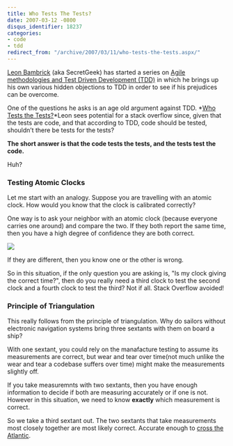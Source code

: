 ```yaml
---
title: Who Tests The Tests?
date: 2007-03-12 -0800
disqus_identifier: 18237
categories:
- code
- tdd
redirect_from: "/archive/2007/03/11/who-tests-the-tests.aspx/"
---
```


[Leon Bambrick](http://secretgeek.net/ "Secret Geek") (aka SecretGeek)
has started a series on [Agile methodologies and Test Driven Development
(TDD)](http://secretgeek.net/agile_v_tdd.asp "Agile and Test Driven: A Marriage Made In Hell?")
in which he brings up his own various hidden objections to TDD in order
to see if his prejudices can be overcome.

One of the questions he asks is an age old argument against TDD. *[Who
Tests the
Tests?](http://secretgeek.net/tdd_wttt.asp "Who Tests the Tests?")*Leon
sees potential for a stack overflow since, given that the tests are
code, and that according to TDD, code should be tested, shouldn’t there
be tests for the tests?

**The short answer is that the code tests the tests, and the tests test
the code.**

Huh?

### Testing Atomic Clocks

Let me start with an analogy. Suppose you are travelling with an atomic
clock. How would you know that the clock is calibrated correctly?

One way is to ask your neighbor with an atomic clock (because everyone
carries one around) and compare the two. If they both report the same
time, then you have a high degree of confidence they are both correct.

[![](https://haacked.com/images/haacked_com/WindowsLiveWriter/WhoTestsTheTests_1055D/734117_watch_thumb1.jpg)](https://haacked.com/images/haacked_com/WindowsLiveWriter/WhoTestsTheTests_1055D/734117_watch4.jpg)

If they are different, then you know one or the other is wrong.

So in this situation, if the only question you are asking is, "Is my
clock giving the correct time?", then do you really need a third clock
to test the second clock and a fourth clock to test the third? Not if
all. Stack Overflow avoided!

### Principle of Triangulation

This really follows from the principle of triangulation. Why do sailors
without electronic navigation systems bring three sextants with them on
board a ship?

With one sextant, you could rely on the manafacture testing to assume
its measurements are correct, but wear and tear over time(not much
unlike the wear and tear a codebase suffers over time) might make the
measurements slightly off.

If you take measuremnts with two sextants, then you have enough
information to decide if both are measuring accurately or if one is not.
However in this situation, we need to know **exactly** which measurement
is correct.

So we take a third sextant out. The two sextants that take measurements
most closely together are most likely correct. Accurate enough to [cross
the
Atlantic](http://www.sailingbreezes.com/Sailing_Breezes_Current/Articles/JULY99/HINZITE.HTM "Crossing the Atlantic").

